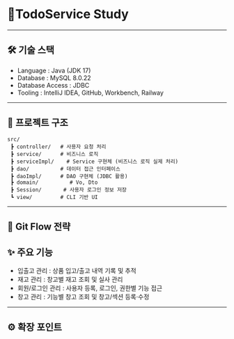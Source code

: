 #  📖TodoService Study 



---

## 🛠️ 기술 스택

- Language : Java (JDK 17)
- Database : MySQL 8.0.22
- Database Access : JDBC
- Tooling : IntelliJ IDEA, GitHub, Workbench, Railway

---

## 📂 프로젝트 구조

```
src/
 ┣ controller/   # 사용자 요청 처리
 ┣ service/      # 비즈니스 로직
 ┣ serviceImpl/    # Service 구현체 (비즈니스 로직 실제 처리)
 ┣ dao/          # 데이터 접근 인터페이스
 ┣ daoImpl/      # DAO 구현체 (JDBC 활용)
 ┣ domain/          # Vo, Dto
 ┣ Session/       # 사용자 로그인 정보 저장
 ┗ view/         # CLI 기반 UI
```

---

## 🔀 Git Flow 전략


## ✨ 주요 기능

- 입출고 관리 : 상품 입고/출고 내역 기록 및 추적
- 재고 관리 : 창고별 재고 조회 및 실사 관리
- 회원/로그인 관리 : 사용자 등록, 로그인, 권한별 기능 접근
- 창고 관리 : 기능별 창고 조회 및 창고/섹션 등록·수정

---


## ⚙️ 확장 포인트

